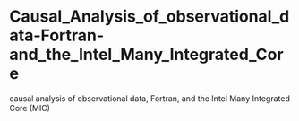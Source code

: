 # Causal_Analysis_of_observational_data-Fortran-and_the_Intel_Many_Integrated_Core
causal analysis of observational data, Fortran, and the Intel Many Integrated Core (MIC)

